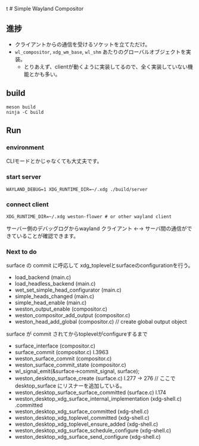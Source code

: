 t # Simple Wayland Compositor

## 進捗

- クライアントからの通信を受けるソケットを立てただけ。
- `wl_compositor`, `xdg_wm_base`, `wl_shm` あたりのグローバルオブジェクトを実装。
  - とりあえず、clientが動くように実装してるので、全く実装していない機能とかも多い。

## build

```shell
meson build
ninja -C build
```

## Run

### environment

CLIモードとかじゃなくても大丈夫です。

### start server

```shell
WAYLAND_DEBUG=1 XDG_RUNTIME_DIR=~/.xdg ./build/server
```

### connect client

```shell
XDG_RUNTIME_DIR=~/.xdg weston-flower # or other wayland client
```

サーバー側のデバッグログからwayland クライアント ←→ サーバ間の通信ができていることが確認できます。

### Next to do

surface の commit に呼応して
xdg_toplevelとsurfaceのconfigurationを行う。

- load_backend (main.c)
- load_headless_backend (main.c)
- wet_set_simple_head_configurator (main.c)
- simple_heads_changed (main.c)
- simple_head_enable (main.c)
- weston_output_enable (compositor.c)
- weston_compositor_add_output (compositor.c)
- weston_head_add_global (compositor.c) // create global output object

surface が commit されてからtoplevelがconfigureするまで
- surface_interface (compositor.c)
- surface_commit (compositor.c) l.3963
- weston_surface_commit (compositor.c)
- weston_surface_commit_state (compositor.c)
- wl_signal_emit(&surface->commit_signal, surface);
- weston_desktop_surface_create (surface.c) l.277 -> 276 // ここで desktop_surface にリスナーを追加している。
- weston_desktop_surface_surface_committed (surface.c) l.174
- weston_desktop_xdg_surface_internal_implementation (xdg-shell.c) .committed
- weston_desktop_xdg_surface_committed (xdg-shell.c)
- weston_desktop_xdg_toplevel_committed (xdg-shell.c)
- weston_desktop_xdg_toplevel_ensure_added (xdg-shell.c)
- weston_desktop_xdg_surface_schedule_configure (xdg-shell.c)
- weston_desktop_xdg_surface_send_configure (xdg-shell.c)

